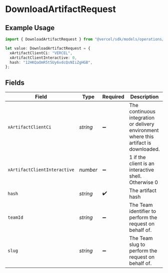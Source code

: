 # DownloadArtifactRequest

## Example Usage

```typescript
import { DownloadArtifactRequest } from "@vercel/sdk/models/operations/downloadartifact.js";

let value: DownloadArtifactRequest = {
  xArtifactClientCi: "VERCEL",
  xArtifactClientInteractive: 0,
  hash: "12HKQaOmR5t5Uy6vdcQsNIiZgHGB",
};
```

## Fields

| Field                                                                                 | Type                                                                                  | Required                                                                              | Description                                                                           | Example                                                                               |
| ------------------------------------------------------------------------------------- | ------------------------------------------------------------------------------------- | ------------------------------------------------------------------------------------- | ------------------------------------------------------------------------------------- | ------------------------------------------------------------------------------------- |
| `xArtifactClientCi`                                                                   | *string*                                                                              | :heavy_minus_sign:                                                                    | The continuous integration or delivery environment where this artifact is downloaded. | VERCEL                                                                                |
| `xArtifactClientInteractive`                                                          | *number*                                                                              | :heavy_minus_sign:                                                                    | 1 if the client is an interactive shell. Otherwise 0                                  | 0                                                                                     |
| `hash`                                                                                | *string*                                                                              | :heavy_check_mark:                                                                    | The artifact hash                                                                     | 12HKQaOmR5t5Uy6vdcQsNIiZgHGB                                                          |
| `teamId`                                                                              | *string*                                                                              | :heavy_minus_sign:                                                                    | The Team identifier to perform the request on behalf of.                              |                                                                                       |
| `slug`                                                                                | *string*                                                                              | :heavy_minus_sign:                                                                    | The Team slug to perform the request on behalf of.                                    |                                                                                       |